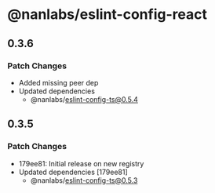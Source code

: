 # @nanlabs/eslint-config-react

## 0.3.6

### Patch Changes

- Added missing peer dep
- Updated dependencies
  - @nanlabs/eslint-config-ts@0.5.4

## 0.3.5

### Patch Changes

- 179ee81: Initial release on new registry
- Updated dependencies [179ee81]
  - @nanlabs/eslint-config-ts@0.5.3
